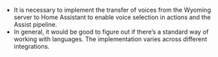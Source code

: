 - It is necessary to implement the transfer of voices from the Wyoming server to Home Assistant to enable voice selection in actions and the Assist pipeline.
- In general, it would be good to figure out if there’s a standard way of working with languages. The implementation varies across different integrations.
